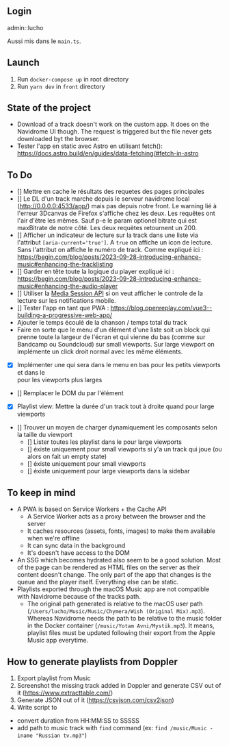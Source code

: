 ## Login
admin::lucho

Aussi mis dans le `main.ts`.

## Launch
1. Run `docker-compose up` in root directory
2. Run `yarn dev` in `front` directory

## State of the project
- Download of a track doesn't work on the custom app. It does on the Navidrome UI though. The request is triggered but the file never gets downloaded byt the browser.
- Tester l'app en static avec Astro en utilisant fetch(): https://docs.astro.build/en/guides/data-fetching/#fetch-in-astro

## To Do
- [] Mettre en cache le résultats des requetes des pages principales
- [] Le DL d'un track marche depuis le serveur navidrome local (http://0.0.0.0:4533/app/) mais pas depuis notre front. Le warning lié à l'erreur 3Dcanvas de Firefox s'affiche chez les deux. Les requêtes ont l'air d'être les mêmes. Sauf p-e le param optionel bitrate qui est maxBitrate de notre côté. Les deux requètes retournent un 200.
- [] Afficher un indicateur de lecture sur la track dans une liste via l'attribut `[aria-current='true']`. A `true` on affiche un icon de lecture. Sans l'attribut on affiche le numéro de track. Comme expliqué ici : https://begin.com/blog/posts/2023-09-28-introducing-enhance-music#enhancing-the-tracklisting
- [] Garder en tête toute la logique du player expliqué ici : https://begin.com/blog/posts/2023-09-28-introducing-enhance-music#enhancing-the-audio-player
- [] Utiliser la [Media Session API](https://developer.mozilla.org/en-US/docs/Web/API/Media_Session_API) si on veut afficher le controle de la lecture sur les notifications mobile.
- [] Tester l'app en tant que PWA : https://blog.openreplay.com/vue3--building-a-progressive-web-app/
- Ajouter le temps écoulé de la chanson / temps total du track
- Faire en sorte que le menu d'un élément d'une liste soit un block qui prenne toute la largeur de l'écran et qui vienne du bas (comme sur Bandcamp ou Soundcloud) sur small viewports. Sur large viewport on implémente un click droit normal avec les même éléments.
- [x] Implémenter une <SearchBar> qui sera dans le menu en bas pour les petits viewports et dans le <main> pour les viewports plus larges
- [] Remplacer le DOM du <Drawer> par l'élément <Dialog> natif: https://developer.mozilla.org/en-US/docs/Web/HTML/Element/dialog#usage_notes
- [x] Playlist view: Mettre la durée d'un track tout à droite quand pour large viewports
- [] Trouver un moyen de charger dynamiquement les composants selon la taille du viewport
  - [] Lister toutes les playlist dans le <MainNav> pour large viewports
  - [] <Player> éxiste uniquement pour small viewports si y'a un track qui joue (ou alors on fait un empty state)
  - [] <Drawer> éxiste uniquement pour small viewports
  - [] <SearchBar> éxiste uniquement pour large viewports dans la sidebar

## To keep in mind
- A PWA is based on Service Workers + the Cache API
  - A Service Worker acts as a proxy between the browser and the server
  - It caches resources (assets, fonts, images) to make them available when we're offline
  - It can sync data in the background
  - It's doesn't have access to the DOM
- An SSG which becomes hydrated also seem to be a good solution. Most of the page can be rendered as HTML files on the server as their content doesn't change. The only part of the app that changes is the queue and the player itself. Everything else can be static.
- Playlists exported through the macOS Music app are not compatible with Navidrome because of the tracks path.
  - The original path generated is relative to the macOS user path (`/Users/lucho/Music/Music/Chymera/Wish (Original Mix).mp3`). Whereas Navidrome needs the path to be relative to the music folder in the Docker container (`/music/Yotam Avni/Mystik.mp3`). It means, playlist files must be updated following their export from the Apple Music app everytime.

## How to generate playlists from Doppler
1. Export playlist from Music
2. Screenshot the missing track added in Doppler and generate CSV out of it (https://www.extracttable.com/)
3. Generate JSON out of it (https://csvjson.com/csv2json)
4. Write script to
  - convert duration from HH:MM:SS to SSSSS
  - add path to music track with `find` command (ex: `find /music/Music -iname "Russian tv.mp3"`)
